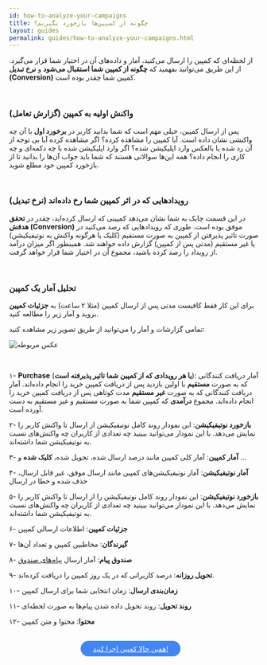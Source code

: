 ```yaml
---
id: how-to-analyze-your-campaigns
title: چگونه از کمپین‌ها بازخورد بگیریم؟
layout: guides
permalink: guides/how-to-analyze-your-campaigns.html
---
```


از لحظه‌ای که کمپین را ارسال می‌کنید، آمار و داده‌های آن در اختیار شما قرار می‌گیرد. از این طریق می‌توانید بفهمید که **چگونه از کمپین شما استقبال می‌شود** و **نرخ تبدیل (Conversion)** کمپین شما چقدر بوده است.

<Br>

### واکنش اولیه به کمپین (گزارش تعامل)

پس از ارسال کمپین، خیلی مهم است که شما بدانید کاربر در **برخورد اول** با آن چه واکنشی نشان داده است. آیا کمپین را مشاهده کرده؟ اگر مشاهده کرده آیا بی توجه از آن رد شده یا بالعکس وارد اپلیکیشن شده؟ اگر وارد اپلیکیشن شده با چه دکمه‌ای و چه کاری را انجام داده؟ همه این‌ها سوالاتی هستند که شما باید جواب آن‌ها را بدانید تا از بازخورد کمپین خود مطلع شوید. 

<Br>

### رویدادهایی که در اثر کمپین شما رخ داده‌اند (نرخ تبدیل)

در این قسمت چابک به شما نشان می‌دهد کمپینی که ارسال کرده‌اید، چقدر در **تحقق هدفش (Conversion)** موفق بوده است. طوری که رویدادهایی که رصد می‌کنید در صورت تاثیر پذیرفتن از کمپین به صورت مستقیم (کلیک یا هرگونه واکنش به نوتیفیکیشن) یا غیر مستقیم (مدتی پس از کمپین) گزارش داده خواهند شد. همینطور اگر میزان در‌آمد از رویداد را رصد کرده باشید، مجموع آن در اختیار شما قرار خواهد گرفت. 

<br>

### تحلیل آمار یک کمپین

برای این کار فقط کافیست مدتی پس از ارسال کمپین (مثلا ۲ ساعت) به **جزئیات کمپین** بروید و آمار زیر را مطالعه کنید.

تمامی گزارشات و آمار را می‌توانید از طریق تصویر زیر مشاهده کنید:

![عکس مربوطه](http://uupload.ir/files/5c5p_campaign-report.png)

<br>

۱- **Purchase** (**یا هر رویدادی که از کمپین شما تاثیر پذیرفته است**): آمار دریافت کنندگانی که به صورت **مستقیم** با اولین بازدید پس از دریافت کمپین خرید را انجام داده‌اند. آمار دریافت کنندگانی که به صورت **غیر مستقیم** مدت کوتاهی پس از دریافت کمپین خرید را انجام داده‌اند. مجموع **درآمدی** که کمپین شما به صورت مستقیم و غیر مستقیم به دست آورده است. 

۲- **بازخورد نوتیفیکیشن**: این نمودار روند کامل نوتیفیکیشن از ارسال تا واکنش کاربر را نمایش می‌دهد. با این نمودار می‌توانید ببینید چه تعدادی از کاربران چه واکنش‌های نسبت به نوتیفیکیشن شما داشته‌اند. 


۳- **آمار کمپین**:  آمار کلی کمپین مانند درصد ارسال شده، تحویل شده، **کلیک شده** و ... 

۴- **آمار نوتیفیکیشن**: آمار نوتیفیکیشن‌های کمپین مانند ارسال موفق، غیر قابل ارسال، حذف شده و خطا در ارسال

۵- **بازخورد نوتیفیکیشن**: این نمودار روند کامل نوتیفیکیشن را از ارسال تا واکنش کاربر را نمایش می‌دهد. با این نمودار می‌توانید ببینید چه تعدادی از کاربران چه واکنش‌های نسبت به نوتیفیکیشن شما داشته‌اند. 

۶- **جزئیات کمپین**: اطلاعات ارسالی کمپین

۷- **گیرندگان**: مخاطبین کمپین و تعداد آن‌ها

۸- **صندوق پیام**: آمار ارسال [پیام‌های صندوق](/panel/send.html#سیاست-ارسال)

۹- **تحویل روزانه**: درصد کاربرانی که در یک روز کمپین را دریافت کرده‌اند.

۱۰- **زمان‌بندی ارسال**: زمان انتخابی شما برای ارسال کمپین

۱۱- **روند تحویل**: روند تحویل داده شدن پیام‌ها به صورت لحظه‌ای

۱۲- **محتوا**: محتوا و متن کمپین 

<br>

<div align="center">   
    <a style="display: inline-block; text-align: center; border-radius: 40px; background: #4285f4; color: white !important; padding: 7px 25px; margin-right: 15px; cursor: pointer; transition: all 0.25s ease;" href="https://sandbox.push.adpdigital.com/front/users/composer">همین حالا کمپین‌‌ اجرا کنید!</a>
</div>
